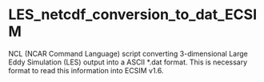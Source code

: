 # LES_netcdf_conversion_to_dat_ECSIM

NCL (NCAR Command Language) script converting 3-dimensional Large Eddy Simulation (LES) output into a ASCII 
*.dat format. This is necessary format to read this information into ECSIM v1.6.
